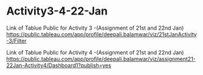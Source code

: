 # Activity3-4-22-Jan

Link of Tablue Public for Activity 3 -(Assignment of 21st and 22nd Jan)
https://public.tableau.com/app/profile/deepali.balamwar/viz/21stJanActivity-3/Filter

Link of Tablue Public for Activity 4 -(Assignment of 21st and 22nd Jan)
https://public.tableau.com/app/profile/deepali.balamwar/viz/assignment21-22Jan-Activity4/Dashboard1?publish=yes



